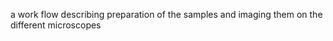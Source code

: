 ---
---
a work flow describing preparation of the samples and imaging them on
the different microscopes
